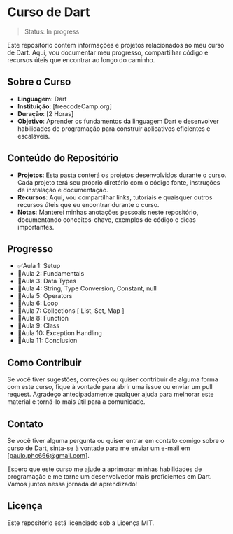 #  Curso de Dart
>Status: In progress

Este repositório contém informações e projetos relacionados ao meu curso de Dart. Aqui, vou documentar meu progresso, compartilhar código e recursos úteis que encontrar ao longo do caminho.

## Sobre o Curso
* **Linguagem**: Dart
* **Instituição**: [freecodeCamp.org]
* **Duração**: [2 Horas]
* **Objetivo**: Aprender os fundamentos da linguagem Dart e desenvolver habilidades de programação para construir aplicativos eficientes e escaláveis.

## Conteúdo do Repositório
* **Projetos**: Esta pasta conterá os projetos desenvolvidos durante o curso. Cada projeto terá seu próprio diretório com o código fonte, instruções de instalação e documentação.
* **Recursos**: Aqui, vou compartilhar links, tutoriais e quaisquer outros recursos úteis que eu encontrar durante o curso.
* **Notas**: Manterei minhas anotações pessoais neste repositório, documentando conceitos-chave, exemplos de código e dicas importantes.

## Progresso
 * ✅Aula 1: Setup
 * 🔲Aula 2: Fundamentals
 * 🔲Aula 3: Data Types
 * 🔲Aula 4: String, Type Conversion, Constant, null
 * 🔲Aula 5: Operators
 * 🔲Aula 6: Loop
 * 🔲Aula 7: Collections [ List, Set, Map ]
 * 🔲Aula 8: Function
 * 🔲Aula 9: Class
 * 🔲Aula 10: Exception Handling
 * 🔲Aula 11: Conclusion
   
## Como Contribuir
Se você tiver sugestões, correções ou quiser contribuir de alguma forma com este curso, fique à vontade para abrir uma issue ou enviar um pull request. Agradeço antecipadamente qualquer ajuda para melhorar este material e torná-lo mais útil para a comunidade.

## Contato
Se você tiver alguma pergunta ou quiser entrar em contato comigo sobre o curso de Dart, sinta-se à vontade para me enviar um e-mail em [paulo.phc666@gmail.com].

Espero que este curso me ajude a aprimorar minhas habilidades de programação e me torne um desenvolvedor mais proficientes em Dart. Vamos juntos nessa jornada de aprendizado!

## Licença
Este repositório está licenciado sob a Licença MIT.

